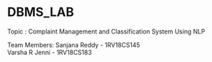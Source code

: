 # DBMS_LAB
Topic : Complaint Management and Classification System Using NLP

Team Members:
Sanjana Reddy - 1RV18CS145 <br />
Varsha R Jenni - 1RV18CS183
